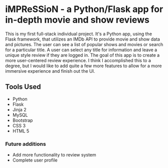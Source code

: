 # iMPReSSioN - a Python/Flask app for in-depth movie and show reviews

This is my first full-stack individual project. It's a Python app, using the Flask framework, that utilizes an IMDb API to provide movie and show data and pictures. The user can see a list of popular shows and movies or search for a particular title. A user can select any title for information and leave a unique style review if they are logged in. The goal of this app is to create a more user-centered review experience. I think I accomplished this to a degree, but I would like to add quite a few more features to allow for a more immersive experience and finish out the UI.

## Tools Used

- Python
- Flask
- Jinja 2
- MySQL
- Bootstrap
- CSS 3
- HTML 5

<!-- ### `Check it out here`
[Champ View](https://lol-react-app.vercel.app/) -->

### Future additions
- Add more functionality to review system
- Complete user profile


